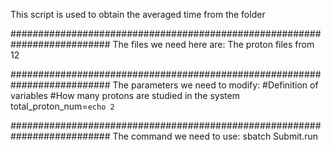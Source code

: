 This script is used to obtain the averaged time from the folder

##########################################################################
The files we need here are:
The proton files from 12

##########################################################################
The parameters we need to modify:
#Definition of variables
#How many protons are studied in the system
total_proton_num=`echo 2`

##########################################################################
The command we need to use:
sbatch Submit.run



